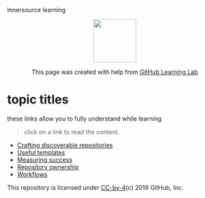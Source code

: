 <p style="left"><frame width="50" eight="50" text="bold" bg="green">Innersource learning</p>
<p align="center"><img width="100" src="https://lab.github.com/public/images/avatar.png"></p>

<p align="center">This page was created with help from <a href="https://lab.github.com/">GitHub Learning Lab</a></p>

# topic titles 
these links allow you to fully understand while learning 
> click on a link to read the content.

- [Crafting discoverable repositories](discoverable/)
- [Useful templates](templates/)
- [Measuring success](metrics/)
- [Repository ownership](repo-ownership/)
- [Workflows](workflows/)

This repository is licensed under [CC-by-4](../LICENSE)(c) 2019 GitHub, Inc.
